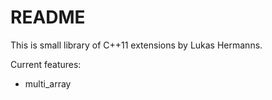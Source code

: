 # README #

This is small library of C++11 extensions by Lukas Hermanns.

Current features:
- multi_array